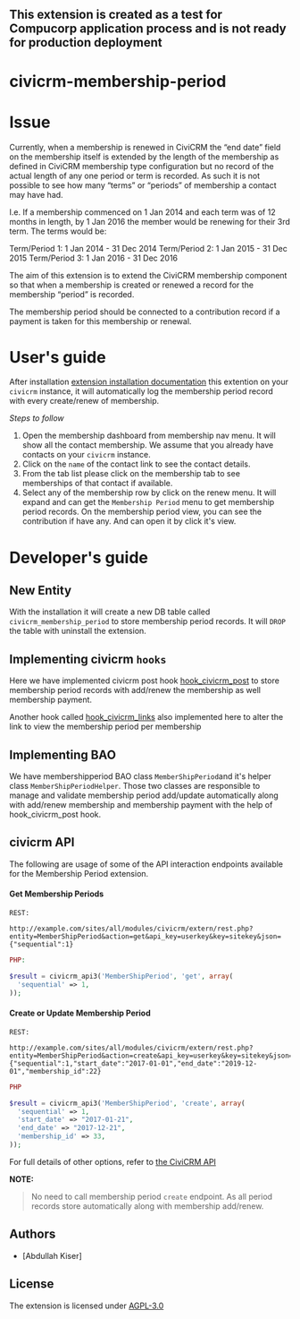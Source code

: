 ## This extension is created as a test for Compucorp application process and is not ready for production deployment

# civicrm-membership-period

# Issue

Currently, when a membership is renewed in CiviCRM the “end date” field on the membership itself is extended by the length of the membership as defined in CiviCRM membership type configuration but no record of the actual length of any one period or term is recorded. As such it is not possible to see how many “terms” or “periods” of membership a contact may have had. 

I.e. If a membership commenced on 1 Jan 2014 and each term was of 12 months in length, by 1 Jan 2016 the member would be renewing for their 3rd term. The terms would be:

Term/Period 1: 1 Jan 2014 - 31 Dec 2014
Term/Period 2: 1 Jan 2015 - 31 Dec 2015
Term/Period 3: 1 Jan 2016 - 31 Dec 2016

The aim of this extension is to extend the CiviCRM membership component so that when a membership is created or renewed a record for the membership “period” is recorded. 

The membership period should be connected to a contribution record if a payment is taken for this membership or renewal.

# User's guide 

After installation [extension installation
documentation](https://docs.civicrm.org/user/en/latest/introduction/extensions/#installing-extensions) this extention on your `civicrm` instance, it will automatically log the membership period record with every create/renew of membership.

*Steps to follow*
1. Open the membership dashboard from membership nav menu. It will show all the contact membership. 
We assume that you already have contacts on your `civicrm` instance.
2. Click on the `name` of the contact link to see the contact details.
3. From the tab list please click on the membership tab to see memberships of that contact if available. 
4. Select any of the membership row by click on the renew menu. 
It will expand and can get the `Membership Period` menu to get membership period records. On the membership period view, you can see 
the contribution if have any. And can open it by click it's view.  


# Developer's guide

## New Entity

With the installation it will create a new DB table called `civicrm_membership_period` to store membership period records. 
It will `DROP` the table with uninstall the extension.

## Implementing civicrm `hooks`

Here we have implemented civicrm post hook [hook_civicrm_post](https://docs.civicrm.org/dev/en/latest/hooks/hook_civicrm_post/) to store
membership period records with add/renew the membership as well membership payment.

Another hook called [hook_civicrm_links](https://docs.civicrm.org/dev/en/latest/hooks/hook_civicrm_links/) also implemented here to alter the link to view the membership period per membership

## Implementing BAO

We have membershipperiod BAO class `MemberShipPeriod`and it's  helper class `MemberShipPeriodHelper`. Those two classes are responsible
to manage and validate membership period add/update automatically along with add/renew membership and membership payment with the help of hook_civicrm_post hook.

## civicrm API

The following are usage of some of the API interaction endpoints available for the 
Membership Period extension.

#### Get Membership Periods

```text
REST:

http://example.com/sites/all/modules/civicrm/extern/rest.php?entity=MemberShipPeriod&action=get&api_key=userkey&key=sitekey&json={"sequential":1}
```

```php
PHP: 

$result = civicrm_api3('MemberShipPeriod', 'get', array(
  'sequential' => 1,
));
```
#### Create or Update Membership Period
```text
REST:

http://example.com/sites/all/modules/civicrm/extern/rest.php?entity=MemberShipPeriod&action=create&api_key=userkey&key=sitekey&json={"sequential":1,"start_date":"2017-01-01","end_date":"2019-12-01","membership_id":22}
```

```php
PHP

$result = civicrm_api3('MemberShipPeriod', 'create', array(
  'sequential' => 1,
  'start_date' => "2017-01-21",
  'end_date' => "2017-12-21",
  'membership_id' => 33,
));
```

For full details of other options, refer to [the CiviCRM API](https://docs.civicrm.org/dev/en/latest/api/)

**NOTE:**
>No need to call membership period `create` endpoint. As all period records store automatically along with membership add/renew.

## Authors
- [Abdullah Kiser]

## License
The extension is licensed under [AGPL-3.0](LICENSE.txt)
